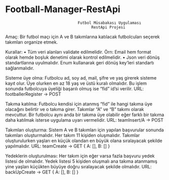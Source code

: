 # Football-Manager-RestApi

                                    Futbol Müsabakası Uygulaması
                                          RestApi Projesi
Amaç: Bir futbol maçı için A ve B takımlarına katılacak futbolcuları seçerek takımları organize 
etmek.

Kurallar: 
• Tüm veri alanları validate edilmelidir. Örn: Email hem format olarak hemde boşluk 
denetimi olarak kontrol edilmelidir.
• Json veri dönüş standartlarına uyulmalıdır. Enum kullanarak geri dönüş key’leri 
standartı sağlanmalıdır.

Sisteme üye olma: Futbolcu ad, soy ad, mail, şifre ve yaş girerek sisteme kayıt olur. Üye 
olurken en az 18 yaş ve üstü kuralı olmalıdır. Bu işlem sonunda futbolcuya üyeliği başarılı 
olmuş ise “fid” id’si verilir.
URL: footballerRegister -> POST

Takıma katılma: Futbolcu kendisi için atanmış “fid” ile hangi takıma üye olacağını belirtir ve o 
takıma girer. Takımlar “A” ve “B” takımı olarak mevcuttur. Bir futbolcu aynı anda bir takıma 
üye olabilir eğer farklı bir takıma daha katılmak isterse uygulama uyarı vermelidir.
URL: teamInsert/A -> POST

Takımları oluşturma: Sistem A ve B takımları için yapılan başvurular sonunda takımları 
oluşturmalıdır. Her takım 11 kişiden oluşmalıdır. Takımlar oluşturulurken yaşları en küçük 
olandan en büyük olana sıralayacak şekilde yapılmalıdır.
URL: teamCreate -> GET
{
A: [],
B: []
}

Yedeklerin oluşturulması: Her takım için eğer varsa fazla başvuru yedek listesi de olmalıdır. 
Yedek listesi 5 kişiden oluşmalı ana takıma atanmamış yine yaşları küçükten büyüye doğru 
sıralayacak şekilde olmalıdır.
URL: backUpCreate -> GET
{
A: [],
B: []
}

